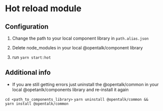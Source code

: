<!--
SPDX-FileCopyrightText: OpenTalk GmbH <mail@opentalk.eu>

SPDX-License-Identifier: EUPL-1.2
-->

# Hot reload module

## Configuration

1. Change the path to your local component library in `path.alias.json`

2. Delete node_modules in your local @opentalk/component library

3. run `yarn start:hot`

## Additional info

- If you are still getting errors just uninstall the @opentalk/common in your local @opetanlk/components library
  and re-install it again

`cd <path_to_components_library>`
`yarn uninstall @opentalk/common && yarn install @opentalk/common`
